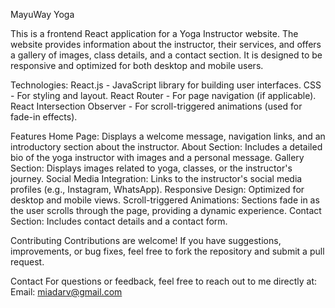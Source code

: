 MayuWay Yoga

This is a frontend React application for a Yoga Instructor website. The website provides information about the instructor, their services, and offers a gallery of images, class details, and a contact section. It is designed to be responsive and optimized for both desktop and mobile users.

Technologies:
React.js - JavaScript library for building user interfaces.
CSS - For styling and layout.
React Router - For page navigation (if applicable).
React Intersection Observer - For scroll-triggered animations (used for fade-in effects).

Features
Home Page: Displays a welcome message, navigation links, and an introductory section about the instructor.
About Section: Includes a detailed bio of the yoga instructor with images and a personal message.
Gallery Section: Displays images related to yoga, classes, or the instructor's journey.
Social Media Integration: Links to the instructor's social media profiles (e.g., Instagram, WhatsApp).
Responsive Design: Optimized for desktop and mobile views.
Scroll-triggered Animations: Sections fade in as the user scrolls through the page, providing a dynamic experience.
Contact Section: Includes contact details and a contact form.

Contributing
Contributions are welcome! If you have suggestions, improvements, or bug fixes, feel free to fork the repository and submit a pull request. 

Contact For questions or feedback, feel free to reach out to me directly at: Email: miadarv@gmail.com